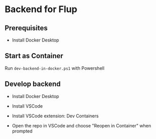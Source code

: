 # Backend for Flup

## Prerequisites

- Install Docker Desktop

## Start as Container

Run `dev-backend-in-docker.ps1` with Powershell

## Develop backend

- Install Docker Desktop
- Install VSCode
- Install VSCode extension: Dev Containers

- Open the repo in VSCode and choose "Reopen in Container" when prompted